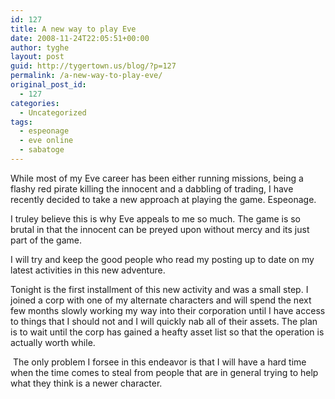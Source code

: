 ```yaml
---
id: 127
title: A new way to play Eve
date: 2008-11-24T22:05:51+00:00
author: tyghe
layout: post
guid: http://tygertown.us/blog/?p=127
permalink: /a-new-way-to-play-eve/
original_post_id:
  - 127
categories:
  - Uncategorized
tags:
  - espeonage
  - eve online
  - sabatoge
---
```

While most of my Eve career has been either running missions, being a flashy red pirate killing the innocent and a dabbling of trading, I have recently decided to take a new approach at playing the game. Espeonage.

I truley believe this is why Eve appeals to me so much. The game is so brutal in that the innocent can be preyed upon without mercy and its just part of the game.

I will try and keep the good people who read my posting up to date on my latest activities in this new adventure.

Tonight is the first installment of this new activity and was a small step. I joined a corp with one of my alternate characters and will spend the next few months slowly working my way into their corporation until I have access to things that I should not and I will quickly nab all of their assets. The plan is to wait until the corp has gained a heafty asset list so that the operation is actually worth while.

 The only problem I forsee in this endeavor is that I will have a hard time when the time comes to steal from people that are in general trying to help what they think is a newer character.
